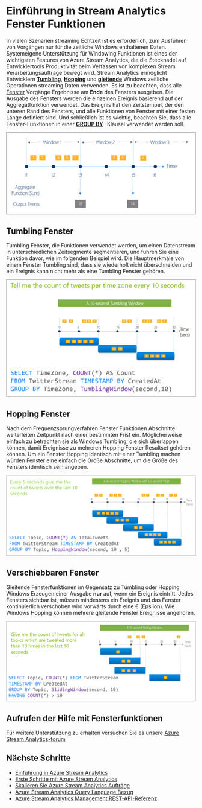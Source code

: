 <properties
    pageTitle="Einführung in Stream Analytics Fenster Funktionen | Microsoft Azure"
    description="Informationen Sie zu den drei Fenster-Funktionen in Stream Analytics (tumbling, hopping, gleitende)."
    keywords="Tumbling gleitende Fenster hopping Fenster-Fenster"
    documentationCenter=""
    services="stream-analytics"
    authors="jeffstokes72"
    manager="jhubbard"
    editor="cgronlun"
/>

<tags
    ms.service="stream-analytics"
    ms.devlang="na"
    ms.topic="article"
    ms.tgt_pltfrm="na"
    ms.workload="data-services"
    ms.date="09/26/2016"
    ms.author="jeffstok"
/>


# <a name="introduction-to-stream-analytics-window-functions"></a>Einführung in Stream Analytics Fenster Funktionen

In vielen Szenarien streaming Echtzeit ist es erforderlich, zum Ausführen von Vorgängen nur für die zeitliche Windows enthaltenen Daten. Systemeigene Unterstützung für Windowing Funktionen ist eines der wichtigsten Features von Azure Stream Analytics, die die Stecknadel auf Entwicklertools Produktivität beim Verfassen von komplexen Stream Verarbeitungsaufträge bewegt wird. Stream Analytics ermöglicht Entwicklern [**Tumbling**](https://msdn.microsoft.com/library/dn835055.aspx), [**Hopping**](https://msdn.microsoft.com/library/dn835041.aspx) und [**gleitende**](https://msdn.microsoft.com/library/dn835051.aspx) Windows zeitliche Operationen streaming Daten verwenden. Es ist zu beachten, dass alle [Fenster](https://msdn.microsoft.com/library/dn835019.aspx) Vorgänge Ergebnisse am **Ende** des Fensters ausgeben. Die Ausgabe des Fensters werden die einzelnen Ereignis basierend auf der Aggregatfunktion verwendet. Das Ereignis hat den Zeitstempel, der den unteren Rand des Fensters, und alle Funktionen von Fenster mit einer festen Länge definiert sind. Und schließlich ist es wichtig, beachten Sie, dass alle Fenster-Funktionen in einer [**GROUP BY**](https://msdn.microsoft.com/library/dn835023.aspx) -Klausel verwendet werden soll.

![Stream Analytics Fenster Funktionen Konzepte](media/stream-analytics-window-functions/stream-analytics-window-functions-conceptual.png)

## <a name="tumbling-window"></a>Tumbling Fenster

Tumbling Fenster, die Funktionen verwendet werden, um einen Datenstream in unterschiedlichen Zeitsegmente segmentieren, und führen Sie eine Funktion davor, wie im folgenden Beispiel wird. Die Hauptmerkmale von einem Fenster Tumbling sind, dass sie wiederholt nicht überschneiden und ein Ereignis kann nicht mehr als eine Tumbling Fenster gehören.

![Stream Analytics Fenster Funktionen tumbling Einführung](media/stream-analytics-window-functions/stream-analytics-window-functions-tumbling-intro.png)

## <a name="hopping-window"></a>Hopping Fenster

Nach dem Frequenzsprungverfahren Fenster Funktionen Abschnitte weiterleiten Zeitpunkt nach einer bestimmten Frist ein. Möglicherweise einfach zu betrachten sie als Windows Tumbling, die sich überlappen können, damit Ereignisse zu mehreren Hopping Fenster Resultset gehören können. Um ein Fenster Hopping identisch mit einer Tumbling machen würden Fenster eine einfach die Größe Abschnitte, um die Größe des Fensters identisch sein angeben. 

![Stream Analytics Fenster Funktionen hopping Einführung](media/stream-analytics-window-functions/stream-analytics-window-functions-hopping-intro.png)

## <a name="sliding-window"></a>Verschiebbaren Fenster

Gleitende Fensterfunktionen im Gegensatz zu Tumbling oder Hopping Windows Erzeugen einer Ausgabe **nur** auf, wenn ein Ereignis eintritt. Jedes Fensters sichtbar ist, müssen mindestens ein Ereignis und das Fenster kontinuierlich verschoben wird vorwärts durch eine € (Epsilon). Wie Windows Hopping können mehrere gleitende Fenster Ereignisse angehören.

![Stream Analytics Fenster Funktionen gleitende Einführung](media/stream-analytics-window-functions/stream-analytics-window-functions-sliding-intro.png)

## <a name="getting-help-with-window-functions"></a>Aufrufen der Hilfe mit Fensterfunktionen

Für weitere Unterstützung zu erhalten versuchen Sie es unsere [Azure Stream Analytics-forum](https://social.msdn.microsoft.com/Forums/en-US/home?forum=AzureStreamAnalytics)

## <a name="next-steps"></a>Nächste Schritte

- [Einführung in Azure Stream Analytics](stream-analytics-introduction.md)
- [Erste Schritte mit Azure Stream Analytics](stream-analytics-get-started.md)
- [Skalieren Sie Azure Stream Analytics Aufträge](stream-analytics-scale-jobs.md)
- [Azure Stream Analytics Query Language Bezug](https://msdn.microsoft.com/library/azure/dn834998.aspx)
- [Azure Stream Analytics Management REST-API-Referenz](https://msdn.microsoft.com/library/azure/dn835031.aspx)
